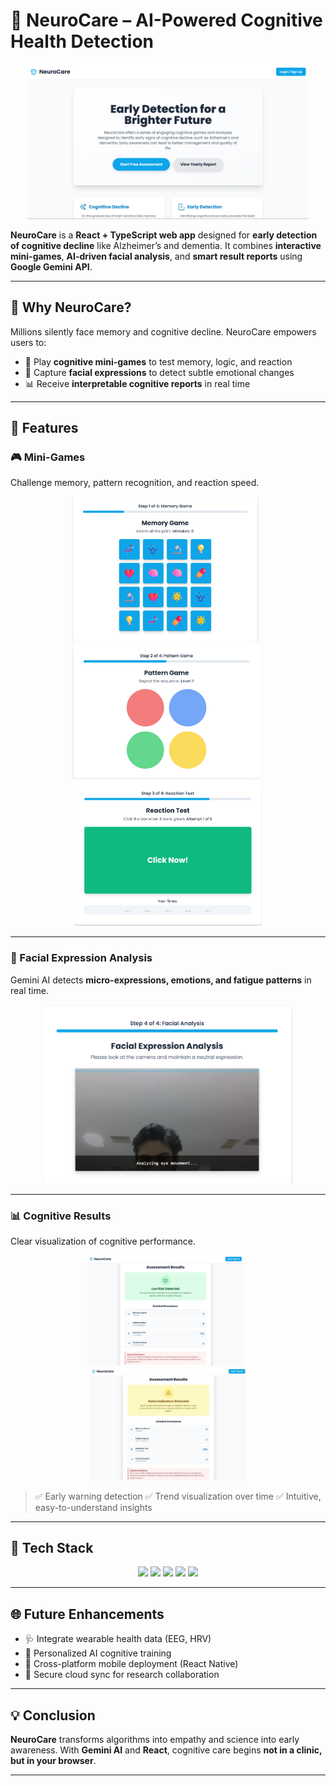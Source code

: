 # 🧠 **NeuroCare – AI-Powered Cognitive Health Detection**

<div align="center">
  <img src="/assests/dashboard.png" alt="Memory Game" width="450"/> 
</div>

**NeuroCare** is a **React + TypeScript web app** designed for **early detection of cognitive decline** like Alzheimer’s and dementia.
It combines **interactive mini-games**, **AI-driven facial analysis**, and **smart result reports** using **Google Gemini API**.

---

## 🚀 **Why NeuroCare?**

Millions silently face memory and cognitive decline. NeuroCare empowers users to:

* 🧩 Play **cognitive mini-games** to test memory, logic, and reaction
* 🎥 Capture **facial expressions** to detect subtle emotional changes
* 📊 Receive **interpretable cognitive reports** in real time

---

## 🧩 **Features**

### 🎮 Mini-Games

Challenge memory, pattern recognition, and reaction speed.

<p align="center">
  <img src="/assests/memorygame.png" alt="Memory Game" width="300"/> &nbsp;
  <img src="/assests/patterngame.png" alt="Pattern Game" width="300"/> &nbsp;
  <img src="/assests/reactiongame.png" alt="Reaction Game" width="300"/>
</p>

---

### 🎥 Facial Expression Analysis

Gemini AI detects **micro-expressions, emotions, and fatigue patterns** in real time.

<p align="center">
  <img src="/assests/facialrecognition.png" alt="Facial Analysis" width="400"/>
</p>

---

### 📊 Cognitive Results

Clear visualization of cognitive performance.

<p align="center">
  <img src="/assests/positiveresult.png" alt="Positive Result" width="250"/> &nbsp;
  <img src="/assests/negativeresult.jpeg" alt="Negative Result" width="250"/>
</p>

> ✅ Early warning detection
> ✅ Trend visualization over time
> ✅ Intuitive, easy-to-understand insights

---

## 🧠 **Tech Stack**

<div align="center">
  <img src="https://img.shields.io/badge/React-61DAFB?logo=react&logoColor=black" /> 
  <img src="https://img.shields.io/badge/TypeScript-3178C6?logo=typescript&logoColor=white" /> 
  <img src="https://img.shields.io/badge/Google_Gemini-4285F4?logo=google&logoColor=white" /> 
  <img src="https://img.shields.io/badge/Vite-646CFF?logo=vite&logoColor=white" /> 
  <img src="https://img.shields.io/badge/Git-F05032?logo=git&logoColor=white" /> 
</div>

---

## 🌐 **Future Enhancements**

* 🩺 Integrate wearable health data (EEG, HRV)
* 🧬 Personalized AI cognitive training
* 📱 Cross-platform mobile deployment (React Native)
* 📡 Secure cloud sync for research collaboration

---

## 💡 **Conclusion**

**NeuroCare** transforms algorithms into empathy and science into early awareness.
With **Gemini AI** and **React**, cognitive care begins **not in a clinic, but in your browser**.

---
